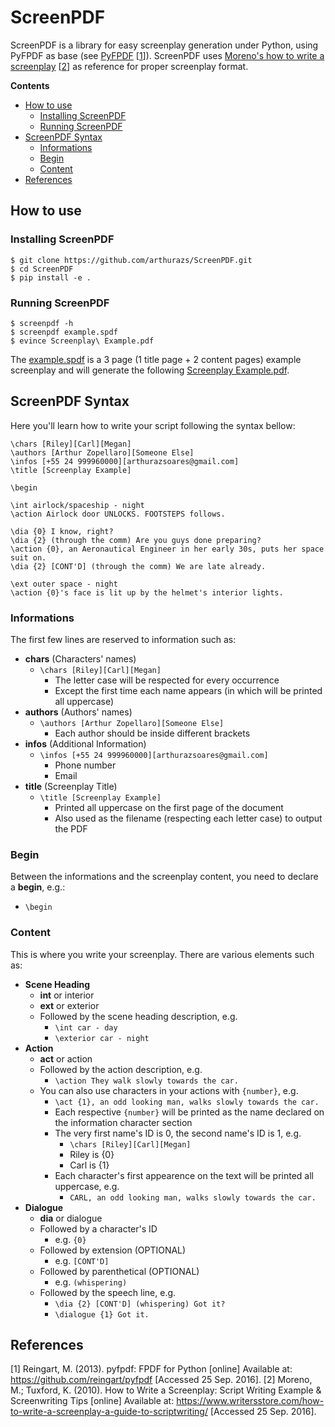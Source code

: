 # ScreenPDF

ScreenPDF is a library for easy screenplay generation under Python,
using PyFPDF as base (see [PyFPDF][1] \[[1](#references)]).
ScreenPDF uses [Moreno's how to write a screenplay][2] \[[2](#references)] as reference
for proper screenplay format.

**Contents**

- [How to use](#how-to-use)
    - [Installing ScreenPDF](#installing-screenpdf)
    - [Running ScreenPDF](#running-screenpdf)
- [ScreenPDF Syntax](#screenpdf-syntax)
    - [Informations](#informations)
    - [Begin](#begin)
    - [Content](#content)
- [References](#references)

## How to use

### Installing ScreenPDF

    $ git clone https://github.com/arthurazs/ScreenPDF.git
    $ cd ScreenPDF
    $ pip install -e .

### Running ScreenPDF

    $ screenpdf -h
    $ screenpdf example.spdf
    $ evince Screenplay\ Example.pdf

The [example.spdf](example.spdf) is a 3 page (1 title page + 2 content
pages) example screenplay and will generate the following
[Screenplay Example.pdf](Screenplay%20Example.pdf).

## ScreenPDF Syntax

Here you'll learn how to write your script following the syntax bellow:

    \chars [Riley][Carl][Megan]
    \authors [Arthur Zopellaro][Someone Else]
    \infos [+55 24 999960000][arthurazsoares@gmail.com]
    \title [Screenplay Example]

    \begin

    \int airlock/spaceship - night
    \action Airlock door UNLOCKS. FOOTSTEPS follows.

    \dia {0} I know, right?
    \dia {2} (through the comm) Are you guys done preparing?
    \action {0}, an Aeronautical Engineer in her early 30s, puts her space suit on.
    \dia {2} [CONT'D] (through the comm) We are late already.

    \ext outer space - night
    \action {0}'s face is lit up by the helmet's interior lights.

### Informations

The first few lines are reserved to information such as:

- **chars** (Characters' names)
    - `\chars [Riley][Carl][Megan]`
        - The letter case will be respected for every occurrence
        - Except the first time each name appears (in which will be
        printed all uppercase)
- **authors** (Authors' names)
    - `\authors [Arthur Zopellaro][Someone Else]`
        - Each author should be inside different brackets
- **infos** (Additional Information)
    - `\infos [+55 24 999960000][arthurazsoares@gmail.com]`
        - Phone number
        - Email
- **title** (Screenplay Title)
    - `\title [Screenplay Example]`
        - Printed all uppercase on the first page of the document
        - Also used as the filename (respecting each letter case) to
        output the PDF

### Begin

Between the informations and the screenplay content, you need to declare
a **begin**, e.g.:

- `\begin`

### Content

This is where you write your screenplay. There are various elements such
as:

- **Scene Heading**
    - **int** or interior
    - **ext** or exterior
    - Followed by the scene heading description, e.g.
        - `\int car - day`
        - `\exterior car - night`
- **Action**
    - **act** or action
    - Followed by the action description, e.g.
        - `\action They walk slowly towards the car.`
    - You can also use characters in your actions with `{number}`, e.g.
        - `\act {1}, an odd looking man, walks slowly towards the car.`
        - Each respective `{number}` will be printed as the name
        declared on the information character section
        - The very first name's ID is 0, the second name's ID is 1, e.g.
            - `\chars [Riley][Carl][Megan]`
            - Riley is {0}
            - Carl is {1}
        - Each character's first appearence on the text will be printed
        all uppercase, e.g.
            - `CARL, an odd looking man, walks slowly towards the car.`
- **Dialogue**
    - **dia** or dialogue
    - Followed by a character's ID
        - e.g. `{0}`
    - Followed by extension (OPTIONAL)
        - e.g. `[CONT'D]`
    - Followed by parenthetical (OPTIONAL)
        - e.g. `(whispering)`
    - Followed by the speech line, e.g.
        - `\dia {2} [CONT'D] (whispering) Got it?`
        - `\dialogue {1} Got it.`

## References

\[1] Reingart, M. (2013). pyfpdf: FPDF for Python [online] Available at:
<https://github.com/reingart/pyfpdf> [Accessed 25 Sep. 2016].
\[2] Moreno, M.; Tuxford, K. (2010). How to Write a
Screenplay: Script Writing Example & Screenwriting Tips [online]
Available at:
<https://www.writersstore.com/how-to-write-a-screenplay-a-guide-to-scriptwriting/>
[Accessed 25 Sep. 2016].

[1]: https://github.com/reingart/pyfpdf
[2]: https://www.writersstore.com/how-to-write-a-screenplay-a-guide-to-scriptwriting/

